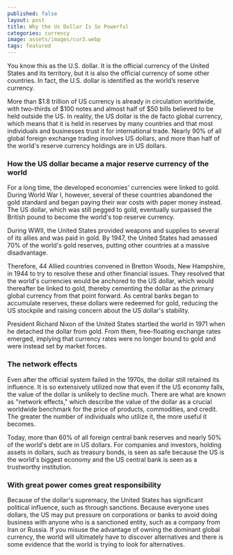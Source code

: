 ```yaml
---
published: false
layout: post
title: Why the Us Dollar Is So Powerful
categories: currency
image: assets/images/cur3.webp
tags: featured
---
```


You know this as the U.S. dollar. It is the official currency of the United States and its territory, but it is also the official currency of some other countries. In fact, the U.S. dollar is identified as the world’s reserve currency.

More than $1.8 trillion of US currency is already in circulation worldwide, with two-thirds of $100 notes and almost half of $50 bills believed to be held outside the US. In reality, the US dollar is the de facto global currency, which means that it is held in reserves by many countries and that most individuals and businesses trust it for international trade. Nearly 90% of all global foreign exchange trading involves US dollars, and more than half of the world's reserve currency holdings are in US dollars.

### How the US dollar became a major reserve currency of the world

For a long time, the developed economies' currencies were linked to gold. During World War I, however, several of these countries abandoned the gold standard and began paying their war costs with paper money instead. The US dollar, which was still pegged to gold, eventually surpassed the British pound to become the world's top reserve currency.

During WWII, the United States provided weapons and supplies to several of its allies and was paid in gold. By 1947, the United States had amassed 70% of the world's gold reserves, putting other countries at a massive disadvantage.

Therefore, 44 Allied countries convened in Bretton Woods, New Hampshire, in 1944 to try to resolve these and other financial issues. They resolved that the world's currencies would be anchored to the US dollar, which would thereafter be linked to gold, thereby cementing the dollar as the primary global currency from that point forward. As central banks began to accumulate reserves, these dollars were redeemed for gold, reducing the US stockpile and raising concern about the US dollar's stability.

President Richard Nixon of the United States startled the world in 1971 when he detached the dollar from gold. From them, free-floating exchange rates emerged, implying that currency rates were no longer bound to gold and were instead set by market forces.

### The network effects

Even after the official system failed in the 1970s, the dollar still retained its influence. It is so extensively utilized now that even if the US economy falls, the value of the dollar is unlikely to decline much. There are what are known as "network effects," which describe the value of the dollar as a crucial worldwide benchmark for the price of products, commodities, and credit. The greater the number of individuals who utilize it, the more useful it becomes.

Today, more than 60% of all foreign central bank reserves and nearly 50% of the world's debt are in US dollars. For companies and investors, holding assets in dollars, such as treasury bonds, is seen as safe because the US is the world's biggest economy and the US central bank is seen as a trustworthy institution.

### With great power comes great responsibility

Because of the dollar's supremacy, the United States has significant political influence, such as through sanctions. Because everyone uses dollars, the US may put pressure on corporations or banks to avoid doing business with anyone who is a sanctioned entity, such as a company from Iran or Russia. If you misuse the advantage of owning the dominant global currency, the world will ultimately have to discover alternatives and there is some evidence that the world is trying to look for alternatives.
